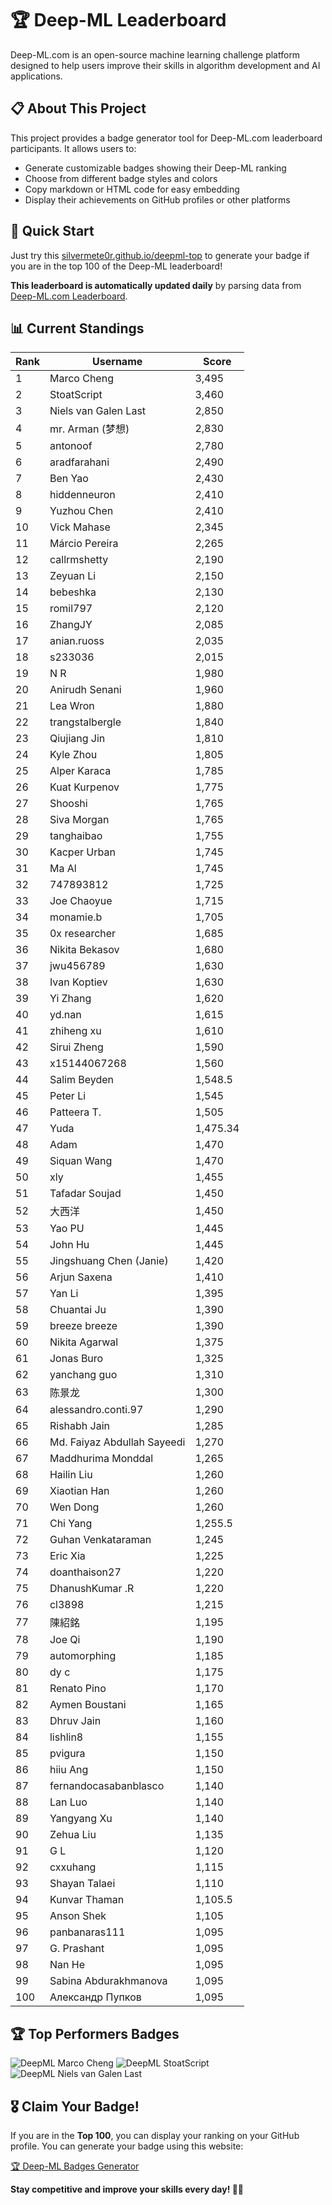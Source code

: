# 🏆 Deep-ML Leaderboard

Deep-ML.com is an open-source machine learning challenge platform designed to help users improve their skills in algorithm development and AI applications.  

## 📋 About This Project

This project provides a badge generator tool for Deep-ML.com leaderboard participants. It allows users to:
- Generate customizable badges showing their Deep-ML ranking
- Choose from different badge styles and colors
- Copy markdown or HTML code for easy embedding
- Display their achievements on GitHub profiles or other platforms

## 🚀 Quick Start

Just try this [silvermete0r.github.io/deepml-top](silvermete0r.github.io/deepml-top) to generate your badge if you are in the top 100 of the Deep-ML leaderboard!

**This leaderboard is automatically updated daily** by parsing data from [Deep-ML.com Leaderboard](https://www.deep-ml.com/leaderboard).  

## 📊 Current Standings  

<!-- LEADERBOARD_START -->
| Rank | Username | Score |
|------|---------|-------|
| 1 | Marco Cheng | 3,495 |
| 2 | StoatScript | 3,460 |
| 3 | Niels van Galen Last | 2,850 |
| 4 | mr. Arman (梦想) | 2,830 |
| 5 | antonoof | 2,780 |
| 6 | aradfarahani | 2,490 |
| 7 | Ben Yao | 2,430 |
| 8 | hiddenneuron | 2,410 |
| 9 | Yuzhou Chen | 2,410 |
| 10 | Vick Mahase | 2,345 |
| 11 | Márcio Pereira | 2,265 |
| 12 | callrmshetty | 2,190 |
| 13 | Zeyuan Li | 2,150 |
| 14 | bebeshka | 2,130 |
| 15 | romil797 | 2,120 |
| 16 | ZhangJY | 2,085 |
| 17 | anian.ruoss | 2,035 |
| 18 | s233036 | 2,015 |
| 19 | N R | 1,980 |
| 20 | Anirudh Senani | 1,960 |
| 21 | Lea Wron | 1,880 |
| 22 | trangstalbergle | 1,840 |
| 23 | Qiujiang Jin | 1,810 |
| 24 | Kyle Zhou | 1,805 |
| 25 | Alper Karaca | 1,785 |
| 26 | Kuat Kurpenov | 1,775 |
| 27 | Shooshi | 1,765 |
| 28 | Siva Morgan | 1,765 |
| 29 | tanghaibao | 1,755 |
| 30 | Kacper Urban | 1,745 |
| 31 | Ma Al | 1,745 |
| 32 | 747893812 | 1,725 |
| 33 | Joe Chaoyue | 1,715 |
| 34 | monamie.b | 1,705 |
| 35 | 0x researcher | 1,685 |
| 36 | Nikita Bekasov | 1,680 |
| 37 | jwu456789 | 1,630 |
| 38 | Ivan Koptiev | 1,630 |
| 39 | Yi Zhang | 1,620 |
| 40 | yd.nan | 1,615 |
| 41 | zhiheng xu | 1,610 |
| 42 | Sirui Zheng | 1,590 |
| 43 | x15144067268 | 1,560 |
| 44 | Salim Beyden | 1,548.5 |
| 45 | Peter Li | 1,545 |
| 46 | Patteera T. | 1,505 |
| 47 | Yuda | 1,475.34 |
| 48 | Adam | 1,470 |
| 49 | Siquan Wang | 1,470 |
| 50 | xly | 1,455 |
| 51 | Tafadar Soujad | 1,450 |
| 52 | 大西洋 | 1,450 |
| 53 | Yao PU | 1,445 |
| 54 | John Hu | 1,445 |
| 55 | Jingshuang Chen (Janie) | 1,420 |
| 56 | Arjun Saxena | 1,410 |
| 57 | Yan Li | 1,395 |
| 58 | Chuantai Ju | 1,390 |
| 59 | breeze breeze | 1,390 |
| 60 | Nikita Agarwal | 1,375 |
| 61 | Jonas Buro | 1,325 |
| 62 | yanchang guo | 1,310 |
| 63 | 陈景龙 | 1,300 |
| 64 | alessandro.conti.97 | 1,290 |
| 65 | Rishabh Jain | 1,285 |
| 66 | Md. Faiyaz Abdullah Sayeedi | 1,270 |
| 67 | Maddhurima Monddal | 1,265 |
| 68 | Hailin Liu | 1,260 |
| 69 | Xiaotian Han | 1,260 |
| 70 | Wen Dong | 1,260 |
| 71 | Chi Yang | 1,255.5 |
| 72 | Guhan Venkataraman | 1,245 |
| 73 | Eric Xia | 1,225 |
| 74 | doanthaison27 | 1,220 |
| 75 | DhanushKumar .R | 1,220 |
| 76 | cl3898 | 1,215 |
| 77 | 陳紹銘 | 1,195 |
| 78 | Joe Qi | 1,190 |
| 79 | automorphing | 1,185 |
| 80 | dy c | 1,175 |
| 81 | Renato Pino | 1,170 |
| 82 | Aymen Boustani | 1,165 |
| 83 | Dhruv Jain | 1,160 |
| 84 | lishlin8 | 1,155 |
| 85 | pvigura | 1,150 |
| 86 | hiiu Ang | 1,150 |
| 87 | fernandocasabanblasco | 1,140 |
| 88 | Lan Luo | 1,140 |
| 89 | Yangyang Xu | 1,140 |
| 90 | Zehua Liu | 1,135 |
| 91 | G L | 1,120 |
| 92 | cxxuhang | 1,115 |
| 93 | Shayan Talaei | 1,110 |
| 94 | Kunvar Thaman | 1,105.5 |
| 95 | Anson Shek | 1,105 |
| 96 | panbanaras111 | 1,095 |
| 97 | G. Prashant | 1,095 |
| 98 | Nan He | 1,095 |
| 99 | Sabina Abdurakhmanova | 1,095 |
| 100 | Александр Пупков | 1,095 |
<!-- LEADERBOARD_END -->

## 🏆 Top Performers Badges

<!-- BADGES_START -->
![DeepML Marco Cheng](https://img.shields.io/badge/dynamic/json?url=https%3A%2F%2Fraw.githubusercontent.com%2Fsilvermete0r%2Fdeepml-top%2Fmain%2Fbadges.json&query=%24.4091c1a21900bd2c7d3f4e343acddda1.label&prefix=Rank%20&style=for-the-badge&label=%F0%9F%9A%80%20DeepML&color=blue&link=https%3A%2F%2Fwww.deep-ml.com%2Fleaderboard)
![DeepML StoatScript](https://img.shields.io/badge/dynamic/json?url=https%3A%2F%2Fraw.githubusercontent.com%2Fsilvermete0r%2Fdeepml-top%2Fmain%2Fbadges.json&query=%24.2561d6c634fa6c4eb794454446029d95.label&prefix=Rank%20&style=for-the-badge&label=%F0%9F%9A%80%20DeepML&color=blue&link=https%3A%2F%2Fwww.deep-ml.com%2Fleaderboard)
![DeepML Niels van Galen Last](https://img.shields.io/badge/dynamic/json?url=https%3A%2F%2Fraw.githubusercontent.com%2Fsilvermete0r%2Fdeepml-top%2Fmain%2Fbadges.json&query=%24.bf62d15a67b58334f4927c43de7b2b43.label&prefix=Rank%20&style=for-the-badge&label=%F0%9F%9A%80%20DeepML&color=blue&link=https%3A%2F%2Fwww.deep-ml.com%2Fleaderboard)
<!-- BADGES_END -->

## 🎖 Claim Your Badge!  

If you are in the **Top 100**, you can display your ranking on your GitHub profile. You can generate your badge using this website:

[🏆 Deep-ML Badges Generator](https://silvermete0r.github.io/deepml-top/)

**Stay competitive and improve your skills every day! 🚀🔥**